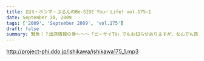 ```yaml
---
title: 石川・ホンマ・ぶるんのBe-SIDE Your Life! vol.175-1
date: September 30, 2009
tags: ['2009', 'September 2009', 'vol.175']
draft: false
summary: 緊急！？出店情報の巻～～～「ビーサイTV」でもお知らせありますが、なんでも西方を目指して三人が出発する情報がっ！NAMAE
---
```


http://project-phi.ddo.jp/ishikawa/ishikawa175_1.mp3